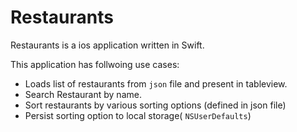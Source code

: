 # Restaurants

Restaurants is a ios application written in Swift.

This application has follwoing use cases: 

- Loads list of restaurants from `json`  file and present in tableview.
- Search Restaurant by name.
- Sort restaurants by various sorting options (defined in json file)
- Persist sorting option to local storage( `NSUserDefaults`)

